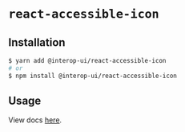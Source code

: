 # `react-accessible-icon`

## Installation

```sh
$ yarn add @interop-ui/react-accessible-icon
# or
$ npm install @interop-ui/react-accessible-icon
```

## Usage

View docs [here](https://radix-ui.com/primitives/docs/components/accessible-icon).
